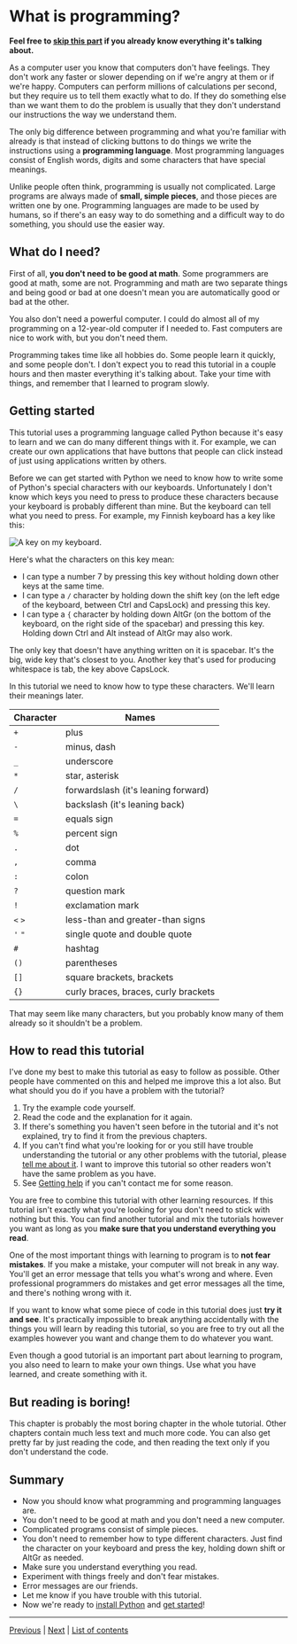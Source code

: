 # What is programming?

**Feel free to [skip this part](#how-to-read-this-tutorial) if you
already know everything it's talking about.**

As a computer user you know that computers don't have feelings. They
don't work any faster or slower depending on if we're angry at them or
if we're happy. Computers can perform millions of calculations per
second, but they require us to tell them exactly what to do. If they do
something else than we want them to do the problem is usually that they
don't understand our instructions the way we understand them.

The only big difference between programming and what you're familiar
with already is that instead of clicking buttons to do things we write
the instructions using a **programming language**. Most programming
languages consist of English words, digits and some characters that have
special meanings.

Unlike people often think, programming is usually not complicated. Large
programs are always made of **small, simple pieces**, and those pieces
are written one by one. Programming languages are made to be used by
humans, so if there's an easy way to do something and a difficult way to
do something, you should use the easier way.

## What do I need?

First of all, **you don't need to be good at math**. Some programmers
are good at math, some are not. Programming and math are two separate
things and being good or bad at one doesn't mean you are automatically
good or bad at the other.

You also don't need a powerful computer. I could do almost all of my
programming on a 12-year-old computer if I needed to. Fast computers are
nice to work with, but you don't need them.

Programming takes time like all hobbies do. Some people learn it
quickly, and some people don't. I don't expect you to read this tutorial
in a couple hours and then master everything it's talking about. Take
your time with things, and remember that I learned to program slowly.

## Getting started

This tutorial uses a programming language called Python because it's
easy to learn and we can do many different things with it. For example,
we can create our own applications that have buttons that people can
click instead of just using applications written by others.

Before we can get started with Python we need to know how to write some of
Python's special characters with our keyboards. Unfortunately I don't know
which keys you need to press to produce these characters because your keyboard
is probably different than mine. But the keyboard can tell what you
need to press. For example, my Finnish keyboard has a key like this:

![A key on my keyboard.](../images/key.png)

Here's what the characters on this key mean:

- I can type a number 7 by pressing this key without holding down other keys
    at the same time.
- I can type a `/` character by holding down the shift key (on the left edge
    of the keyboard, between Ctrl and CapsLock) and pressing this key.
- I can type a `{` character by holding down AltGr (on the bottom of the
    keyboard, on the right side of the spacebar) and pressing this key.
    Holding down Ctrl and Alt instead of AltGr may also work.

The only key that doesn't have anything written on it is spacebar. It's the
big, wide key that's closest to you. Another key that's used for producing
whitespace is tab, the key above CapsLock.

In this tutorial we need to know how to type these characters. We'll learn
their meanings later.

| Character | Names                                 |
|-----------|---------------------------------------|
| `+`       | plus                                  |
| `-`       | minus, dash                           |
| `_`       | underscore                            |
| `*`       | star, asterisk                        |
| `/`       | forwardslash (it's leaning forward)   |
| `\`       | backslash (it's leaning back)         |
| `=`       | equals sign                           |
| `%`       | percent sign                          |
| `.`       | dot                                   |
| `,`       | comma                                 |
| `:`       | colon                                 |
| `?`       | question mark                         |
| `!`       | exclamation mark                      |
| `<` `>`   | less-than and greater-than signs      |
| `'` `"`   | single quote and double quote         |
| `#`       | hashtag                               |
| `()`      | parentheses                           |
| `[]`      | square brackets, brackets             |
| `{}`      | curly braces, braces, curly brackets  |

That may seem like many characters, but you probably know many of them already
so it shouldn't be a problem.

## How to read this tutorial

I've done my best to make this tutorial as easy to follow as possible. Other
people have commented on this and helped me improve this a lot also. But what
should you do if you have a problem with the tutorial?

1. Try the example code yourself.
2. Read the code and the explanation for it again.
3. If there's something you haven't seen before in the tutorial and it's
    not explained, try to find it from the previous chapters.
4. If you can't find what you're looking for or you still have trouble
   understanding the tutorial or any other problems with the tutorial,
   please [tell me about it](../contact-me.md). I want to improve this
   tutorial so other readers won't have the same problem as you have.
5. See [Getting help](../getting-help.md) if you can't contact me for some
    reason.

You are free to combine this tutorial with other learning resources. If this
tutorial isn't exactly what you're looking for you don't need to stick with
nothing but this. You can find another tutorial and mix the tutorials however
you want as long as you **make sure that you understand everything you read**.

One of the most important things with learning to program is to **not
fear mistakes**. If you make a mistake, your computer will not break in
any way. You'll get an error message that tells you what's wrong and
where. Even professional programmers do mistakes and get error messages
all the time, and there's nothing wrong with it.

If you want to know what some piece of code in this tutorial does just
**try it and see**. It's practically impossible to break anything
accidentally with the things you will learn by reading this tutorial,
so you are free to try out all the examples however you want and change
them to do whatever you want.

Even though a good tutorial is an important part about learning to
program, you also need to learn to make your own things. Use what you
have learned, and create something with it.

## But reading is boring!

This chapter is probably the most boring chapter in the whole tutorial.
Other chapters contain much less text and much more code. You can also
get pretty far by just reading the code, and then reading the text only
if you don't understand the code.

## Summary

- Now you should know what programming and programming languages are.
- You don't need to be good at math and you don't need a new computer.
- Complicated programs consist of simple pieces.
- You don't need to remember how to type different characters. Just find the
    character on your keyboard and press the key, holding down shift or AltGr
    as needed.
- Make sure you understand everything you read.
- Experiment with things freely and don't fear mistakes.
- Error messages are our friends.
- Let me know if you have trouble with this tutorial.
- Now we're ready to [install Python](installing-python.md) and
    [get started](getting-started.md)!

***


[Previous](../README.md) | [Next](installing-python.md) |
[List of contents](../README.md#basics)
